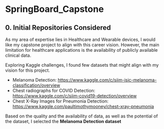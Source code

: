 # SpringBoard_Capstone

## 0. Initial Repositories Considered

As my area of expertise lies in Healthcare and Wearable devices, I would like my capstone project to align with this career vision. However, the main limitation for healthcare applications is the availability of publicly available clinical data.

Exploring Kaggle challenges, I found few datasets that might align with my vision for this project.
- Melanoma Detection: https://www.kaggle.com/c/siim-isic-melanoma-classification/overview
- Chest radiographs for COVID Detection: https://www.kaggle.com/c/siim-covid19-detection/overview
- Chest X-Ray Images for Pneumonia Detection: https://www.kaggle.com/paultimothymooney/chest-xray-pneumonia

Based on the quality and the availability of data, as well as the potential of the dataset, I selected the <b>Melanoma Detection dataset</b>

